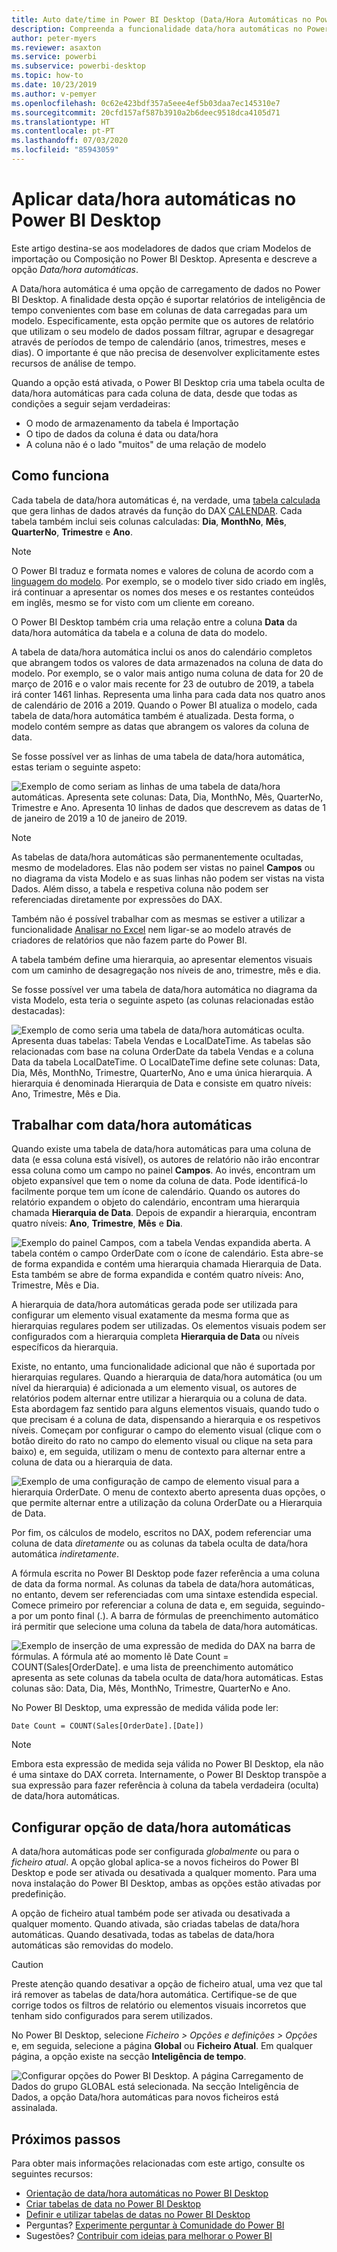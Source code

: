 ```yaml
---
title: Auto date/time in Power BI Desktop (Data/Hora Automáticas no Power BI Desktop)
description: Compreenda a funcionalidade data/hora automáticas no Power BI Desktop.
author: peter-myers
ms.reviewer: asaxton
ms.service: powerbi
ms.subservice: powerbi-desktop
ms.topic: how-to
ms.date: 10/23/2019
ms.author: v-pemyer
ms.openlocfilehash: 0c62e423bdf357a5eee4ef5b03daa7ec145310e7
ms.sourcegitcommit: 20cfd157af587b3910a2b6deec9518dca4105d71
ms.translationtype: HT
ms.contentlocale: pt-PT
ms.lasthandoff: 07/03/2020
ms.locfileid: "85943059"
---
```

# <a name="apply-auto-datetime-in-power-bi-desktop"></a>Aplicar data/hora automáticas no Power BI Desktop

Este artigo destina-se aos modeladores de dados que criam Modelos de importação ou Composição no Power BI Desktop. Apresenta e descreve a opção _Data/hora automáticas_.

A Data/hora automática é uma opção de carregamento de dados no Power BI Desktop. A finalidade desta opção é suportar relatórios de inteligência de tempo convenientes com base em colunas de data carregadas para um modelo. Especificamente, esta opção permite que os autores de relatório que utilizam o seu modelo de dados possam filtrar, agrupar e desagregar através de períodos de tempo de calendário (anos, trimestres, meses e dias). O importante é que não precisa de desenvolver explicitamente estes recursos de análise de tempo.

Quando a opção está ativada, o Power BI Desktop cria uma tabela oculta de data/hora automáticas para cada coluna de data, desde que todas as condições a seguir sejam verdadeiras:

- O modo de armazenamento da tabela é Importação
- O tipo de dados da coluna é data ou data/hora
- A coluna não é o lado "muitos" de uma relação de modelo

## <a name="how-it-works"></a>Como funciona

Cada tabela de data/hora automáticas é, na verdade, uma [tabela calculada](desktop-calculated-tables.md) que gera linhas de dados através da função do DAX [CALENDAR](/dax/calendar-function-dax). Cada tabela também inclui seis colunas calculadas: **Dia**, **MonthNo**, **Mês**, **QuarterNo**, **Trimestre** e **Ano**.

> [!NOTE]
> O Power BI traduz e formata nomes e valores de coluna de acordo com a [linguagem do modelo](../fundamentals/supported-languages-countries-regions.md#choose-the-language-for-the-model-in-power-bi-desktop). Por exemplo, se o modelo tiver sido criado em inglês, irá continuar a apresentar os nomes dos meses e os restantes conteúdos em inglês, mesmo se for visto com um cliente em coreano.

O Power BI Desktop também cria uma relação entre a coluna **Data** da data/hora automática da tabela e a coluna de data do modelo.

A tabela de data/hora automática inclui os anos do calendário completos que abrangem todos os valores de data armazenados na coluna de data do modelo. Por exemplo, se o valor mais antigo numa coluna de data for 20 de março de 2016 e o valor mais recente for 23 de outubro de 2019, a tabela irá conter 1461 linhas. Representa uma linha para cada data nos quatro anos de calendário de 2016 a 2019. Quando o Power BI atualiza o modelo, cada tabela de data/hora automática também é atualizada. Desta forma, o modelo contém sempre as datas que abrangem os valores da coluna de data.

Se fosse possível ver as linhas de uma tabela de data/hora automática, estas teriam o seguinte aspeto:

![Exemplo de como seriam as linhas de uma tabela de data/hora automáticas. Apresenta sete colunas: Data, Dia, MonthNo, Mês, QuarterNo, Trimestre e Ano. Apresenta 10 linhas de dados que descrevem as datas de 1 de janeiro de 2019 a 10 de janeiro de 2019.](media/desktop-auto-date-time/auto-date-time-hidden-table-example-rows.png)

> [!NOTE]
> As tabelas de data/hora automáticas são permanentemente ocultadas, mesmo de modeladores. Elas não podem ser vistas no painel **Campos** ou no diagrama da vista Modelo e as suas linhas não podem ser vistas na vista Dados. Além disso, a tabela e respetiva coluna não podem ser referenciadas diretamente por expressões do DAX.
>
> Também não é possível trabalhar com as mesmas se estiver a utilizar a funcionalidade [Analisar no Excel](../collaborate-share/service-analyze-in-excel.md) nem ligar-se ao modelo através de criadores de relatórios que não fazem parte do Power BI.

A tabela também define uma hierarquia, ao apresentar elementos visuais com um caminho de desagregação nos níveis de ano, trimestre, mês e dia.

Se fosse possível ver uma tabela de data/hora automática no diagrama da vista Modelo, esta teria o seguinte aspeto (as colunas relacionadas estão destacadas):

![Exemplo de como seria uma tabela de data/hora automáticas oculta. Apresenta duas tabelas: Tabela Vendas e LocalDateTime. As tabelas são relacionadas com base na coluna OrderDate da tabela Vendas e a coluna Data da tabela LocalDateTime. O LocalDateTime define sete colunas: Data, Dia, Mês, MonthNo, Trimestre, QuarterNo, Ano e uma única hierarquia. A hierarquia é denominada Hierarquia de Data e consiste em quatro níveis: Ano, Trimestre, Mês e Dia.](media/desktop-auto-date-time/auto-date-time-hidden-table-example-diagram.png)

## <a name="work-with-auto-datetime"></a>Trabalhar com data/hora automáticas

Quando existe uma tabela de data/hora automáticas para uma coluna de data (e essa coluna está visível), os autores de relatório não irão encontrar essa coluna como um campo no painel **Campos**. Ao invés, encontram um objeto expansível que tem o nome da coluna de data. Pode identificá-lo facilmente porque tem um ícone de calendário. Quando os autores do relatório expandem o objeto do calendário, encontram uma hierarquia chamada **Hierarquia de Data**. Depois de expandir a hierarquia, encontram quatro níveis: **Ano**, **Trimestre**, **Mês** e **Dia**.

![Exemplo do painel Campos, com a tabela Vendas expandida aberta. A tabela contém o campo OrderDate com o ícone de calendário. Esta abre-se de forma expandida e contém uma hierarquia chamada Hierarquia de Data. Esta também se abre de forma expandida e contém quatro níveis: Ano, Trimestre, Mês e Dia.](media/desktop-auto-date-time/auto-date-time-fields-pane-example.png)

A hierarquia de data/hora automáticas gerada pode ser utilizada para configurar um elemento visual exatamente da mesma forma que as hierarquias regulares podem ser utilizadas. Os elementos visuais podem ser configurados com a hierarquia completa **Hierarquia de Data** ou níveis específicos da hierarquia.

Existe, no entanto, uma funcionalidade adicional que não é suportada por hierarquias regulares. Quando a hierarquia de data/hora automática (ou um nível da hierarquia) é adicionada a um elemento visual, os autores de relatórios podem alternar entre utilizar a hierarquia ou a coluna de data. Esta abordagem faz sentido para alguns elementos visuais, quando tudo o que precisam é a coluna de data, dispensando a hierarquia e os respetivos níveis. Começam por configurar o campo do elemento visual (clique com o botão direito do rato no campo do elemento visual ou clique na seta para baixo) e, em seguida, utilizam o menu de contexto para alternar entre a coluna de data ou a hierarquia de data.

![Exemplo de uma configuração de campo de elemento visual para a hierarquia OrderDate. O menu de contexto aberto apresenta duas opções, o que permite alternar entre a utilização da coluna OrderDate ou a Hierarquia de Data.](media/desktop-auto-date-time/auto-date-time-configure-visuals-fields.png)

Por fim, os cálculos de modelo, escritos no DAX, podem referenciar uma coluna de data _diretamente_ ou as colunas da tabela oculta de data/hora automática _indiretamente_.

A fórmula escrita no Power BI Desktop pode fazer referência a uma coluna de data da forma normal. As colunas da tabela de data/hora automáticas, no entanto, devem ser referenciadas com uma sintaxe estendida especial. Comece primeiro por referenciar a coluna de data e, em seguida, seguindo-a por um ponto final (.). A barra de fórmulas de preenchimento automático irá permitir que selecione uma coluna da tabela de data/hora automáticas.

![Exemplo de inserção de uma expressão de medida do DAX na barra de fórmulas. A fórmula até ao momento lê Date Count = COUNT(Sales[OrderDate]. e uma lista de preenchimento automático apresenta as sete colunas da tabela oculta de data/hora automáticas. Estas colunas são: Data, Dia, Mês, MonthNo, Trimestre, QuarterNo e Ano.](media/desktop-auto-date-time/auto-date-time-dax-auto-complete.png)

No Power BI Desktop, uma expressão de medida válida pode ler:

```dax
Date Count = COUNT(Sales[OrderDate].[Date])
```

> [!NOTE]
> Embora esta expressão de medida seja válida no Power BI Desktop, ela não é uma sintaxe do DAX correta. Internamente, o Power BI Desktop transpõe a sua expressão para fazer referência à coluna da tabela verdadeira (oculta) de data/hora automáticas.

## <a name="configure-auto-datetime-option"></a>Configurar opção de data/hora automáticas

A data/hora automáticas pode ser configurada _globalmente_ ou para o _ficheiro atual_. A opção global aplica-se a novos ficheiros do Power BI Desktop e pode ser ativada ou desativada a qualquer momento. Para uma nova instalação do Power BI Desktop, ambas as opções estão ativadas por predefinição.

A opção de ficheiro atual também pode ser ativada ou desativada a qualquer momento. Quando ativada, são criadas tabelas de data/hora automáticas. Quando desativada, todas as tabelas de data/hora automáticas são removidas do modelo.

> [!CAUTION]
> Preste atenção quando desativar a opção de ficheiro atual, uma vez que tal irá remover as tabelas de data/hora automática. Certifique-se de que corrige todos os filtros de relatório ou elementos visuais incorretos que tenham sido configurados para serem utilizados.

No Power BI Desktop, selecione _Ficheiro > Opções e definições > Opções_ e, em seguida, selecione a página **Global** ou **Ficheiro Atual**. Em qualquer página, a opção existe na secção **Inteligência de tempo**.

![Configurar opções do Power BI Desktop. A página Carregamento de Dados do grupo GLOBAL está selecionada. Na secção Inteligência de Dados, a opção Data/hora automáticas para novos ficheiros está assinalada.](media/desktop-auto-date-time/auto-date-time-configure-global-options.png)

## <a name="next-steps"></a>Próximos passos

Para obter mais informações relacionadas com este artigo, consulte os seguintes recursos:

- [Orientação de data/hora automáticas no Power BI Desktop](../guidance/auto-date-time.md)
- [Criar tabelas de data no Power BI Desktop](../guidance/model-date-tables.md)
- [Definir e utilizar tabelas de datas no Power BI Desktop](desktop-date-tables.md)
- Perguntas? [Experimente perguntar à Comunidade do Power BI](https://community.powerbi.com/)
- Sugestões? [Contribuir com ideias para melhorar o Power BI](https://ideas.powerbi.com/)
